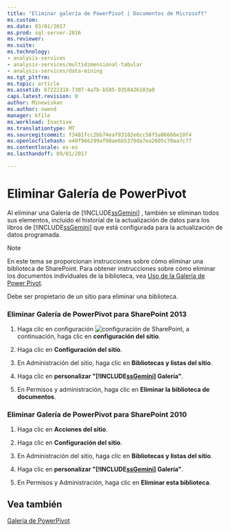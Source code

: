 ```yaml
---
title: "Eliminar galería de PowerPivot | Documentos de Microsoft"
ms.custom: 
ms.date: 03/01/2017
ms.prod: sql-server-2016
ms.reviewer: 
ms.suite: 
ms.technology:
- analysis-services
- analysis-services/multidimensional-tabular
- analysis-services/data-mining
ms.tgt_pltfrm: 
ms.topic: article
ms.assetid: b7222318-7307-4afb-b585-9358426103a0
caps.latest.revision: 8
author: Minewiskan
ms.author: owend
manager: kfile
ms.workload: Inactive
ms.translationtype: MT
ms.sourcegitcommit: f3481fcc2bb74eaf93182e6cc58f5a06666e10f4
ms.openlocfilehash: e40f966299af98ae6b5379da7ea2605c70aa7c77
ms.contentlocale: es-es
ms.lasthandoff: 09/01/2017

---
```

# <a name="delete-power-pivot-gallery"></a>Eliminar Galería de PowerPivot
  Al eliminar una Galería de [!INCLUDE[ssGemini](../../includes/ssgemini-md.md)] , también se eliminan todos sus elementos, incluido el historial de la actualización de datos para los libros de [!INCLUDE[ssGemini](../../includes/ssgemini-md.md)] que está configurada para la actualización de datos programada.  
  
> [!NOTE]  
>  En este tema se proporcionan instrucciones sobre cómo eliminar una biblioteca de SharePoint. Para obtener instrucciones sobre cómo eliminar los documentos individuales de la biblioteca, vea [Uso de la Galería de Power Pivot](../../analysis-services/power-pivot-sharepoint/use-power-pivot-gallery.md).  
  
 Debe ser propietario de un sitio para eliminar una biblioteca.  
  
### <a name="delete-power-pivot-gallery-sharepoint-2013"></a>Eliminar Galería de PowerPivot para SharePoint 2013  
  
1.  Haga clic en configuración ![configuración de SharePoint](../../analysis-services/media/as-sharepoint2013-settings-gear.gif "configuración de SharePoint"), a continuación, haga clic en **configuración del sitio**.  
  
2.  Haga clic en **Configuración del sitio**.  
  
3.  En Administración del sitio, haga clic en **Bibliotecas y listas del sitio**.  
  
4.  Haga clic en **personalizar "[!INCLUDE[ssGemini](../../includes/ssgemini-md.md)] Galería"**.  
  
5.  En Permisos y administración, haga clic en **Eliminar la biblioteca de documentos**.  
  
### <a name="delete-power-pivot-gallery-sharepoint-2010"></a>Eliminar Galería de PowerPivot para SharePoint 2010  
  
1.  Haga clic en **Acciones del sitio**.  
  
2.  Haga clic en **Configuración del sitio**.  
  
3.  En Administración del sitio, haga clic en **Bibliotecas y listas del sitio**.  
  
4.  Haga clic en **personalizar "[!INCLUDE[ssGemini](../../includes/ssgemini-md.md)] Galería"**.  
  
5.  En Permisos y Administración, haga clic en **Eliminar esta biblioteca**.  
  
## <a name="see-also"></a>Vea también  
 [Galería de PowerPivot](http://msdn.microsoft.com/library/2a0db616-e08e-4062-aac8-979f8cad7794)  
  
  


